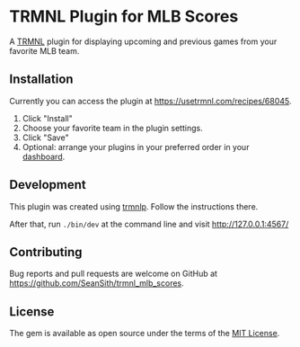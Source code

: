 # TRMNL Plugin for MLB Scores

A [TRMNL](https://usetrmnl.com) plugin for displaying upcoming and previous games from your favorite MLB team.

## Installation

Currently you can access the plugin at https://usetrmnl.com/recipes/68045.

1. Click "Install"
1. Choose your favorite team in the plugin settings.
1. Click "Save"
1. Optional: arrange your plugins in your preferred order in your [dashboard](https://usetrmnl.com/dashboard).

## Development

This plugin was created using [trmnlp](https://github.com/usetrmnl/trmnlp). Follow the instructions there.

After that, run `./bin/dev` at the command line and visit http://127.0.0.1:4567/

## Contributing

Bug reports and pull requests are welcome on GitHub at https://github.com/SeanSith/trmnl_mlb_scores.

## License

The gem is available as open source under the terms of the [MIT License](https://opensource.org/licenses/MIT).
